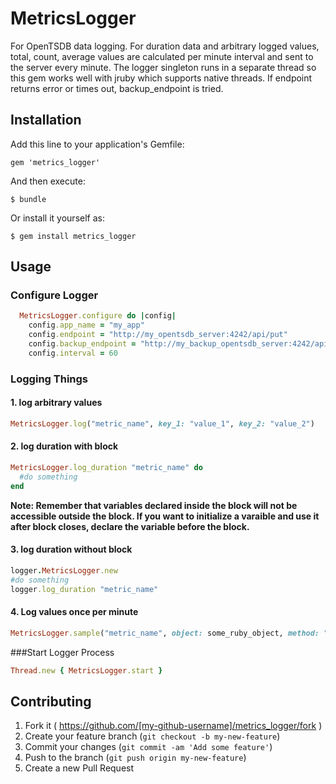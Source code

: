 # MetricsLogger

For OpenTSDB data logging. For duration data and arbitrary logged values, total, count, average values are calculated per minute interval and sent to the server every minute. The logger singleton runs in a separate thread so this gem works well with jruby which supports native threads. If endpoint returns error or times out, backup_endpoint is tried.

## Installation

Add this line to your application's Gemfile:

    gem 'metrics_logger'

And then execute:

    $ bundle

Or install it yourself as:

    $ gem install metrics_logger

## Usage

### Configure Logger
```ruby
  MetricsLogger.configure do |config|
    config.app_name = "my_app"
    config.endpoint = "http://my_opentsdb_server:4242/api/put"
    config.backup_endpoint = "http://my_backup_opentsdb_server:4242/api/put"
    config.interval = 60
```

### Logging Things
#### 1. log arbitrary values
```ruby
MetricsLogger.log("metric_name", key_1: "value_1", key_2: "value_2")
```

#### 2. log duration with block
```ruby
MetricsLogger.log_duration "metric_name" do 
  #do something
end
```
**Note: Remember that variables declared inside the block will not be accessible outside the block. If you want to initialize a varaible and use it after block closes, declare the variable before the block.**

#### 3. log duration without block
```ruby
logger.MetricsLogger.new
#do something
logger.log_duration "metric_name"
```

#### 4. Log values once per minute
```ruby
MetricsLogger.sample("metric_name", object: some_ruby_object, method: "count")
```

###Start Logger Process
```ruby
Thread.new { MetricsLogger.start }
```

## Contributing

1. Fork it ( https://github.com/[my-github-username]/metrics_logger/fork )
2. Create your feature branch (`git checkout -b my-new-feature`)
3. Commit your changes (`git commit -am 'Add some feature'`)
4. Push to the branch (`git push origin my-new-feature`)
5. Create a new Pull Request
